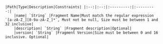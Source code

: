     |Path|Type|Description|Constraints| |:--:|:--:|:---------:|:---------:|
        |name| `String` |Fragment Name|Must match the regular expression `[a-zA-Z_][0-9a-zA-Z_]*`, Must not be null, Size must be between 1 and 32 inclusive|
        |description| `String` |Fragment description|Optional|
        |version| `String` |Fragment Version|Size must be between 0 and 16 inclusive. Optional|
    
